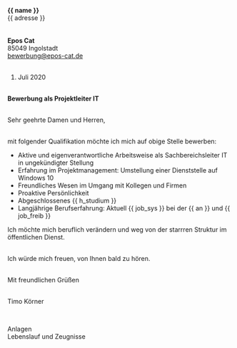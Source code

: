 **{{ name }}**  
{{ adresse }}  
&nbsp;  
&nbsp;  
**Epos Cat**  
85049 Ingolstadt  
bewerbung@epos-cat.de  
&nbsp;
&nbsp;

1. Juli 2020  
&nbsp;

**Bewerbung als Projektleiter IT**  
&nbsp;  

Sehr geehrte Damen und Herren,

&nbsp;  
mit folgender Qualifikation möchte ich mich auf obige Stelle bewerben:  

- Aktive und eigenverantwortliche Arbeitsweise als Sachbereichsleiter IT in ungekündigter Stellung
- Erfahrung im Projektmanagement: Umstellung einer Dienststelle auf Windows 10
- Freundliches Wesen im Umgang mit Kollegen und Firmen
- Proaktive Persönlichkeit
- Abgeschlossenes {{ h_studium }}
- Langjährige Berufserfahrung: Aktuell {{ job_sys }} bei der {{ an }} und {{ job_freib }}
&nbsp;
&nbsp;

Ich möchte mich beruflich verändern und weg von der starrren Struktur im öffentlichen Dienst.  
&nbsp;

Ich würde mich freuen, von Ihnen bald zu hören.  
&nbsp;

Mit freundlichen Grüßen  
&nbsp;

Timo Körner  

&nbsp;
&nbsp;

Anlagen  
Lebenslauf und Zeugnisse
